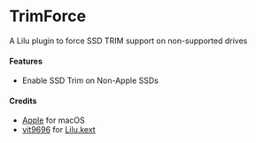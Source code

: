 TrimForce
===================

A Lilu plugin to force SSD TRIM support on non-supported drives

#### Features
- Enable SSD Trim on Non-Apple SSDs

#### Credits
- [Apple](https://www.apple.com) for macOS  
- [vit9696](https://github.com/vit9696) for [Lilu.kext](https://github.com/vit9696/Lilu)

